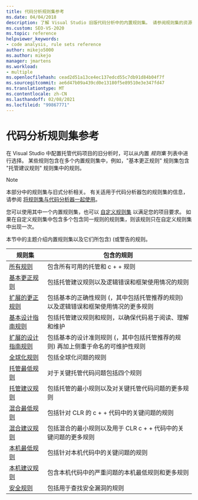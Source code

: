 ```yaml
---
title: 代码分析规则集参考
ms.date: 04/04/2018
description: 了解 Visual Studio 旧版代码分析中的内置规则集。 请参阅规则集的资源。 了解如何在自定义规则集中使用这些集。
ms.custom: SEO-VS-2020
ms.topic: reference
helpviewer_keywords:
- code analysis, rule sets reference
author: mikejo5000
ms.author: mikejo
manager: jmartens
ms.workload:
- multiple
ms.openlocfilehash: cead2d51a13ce4ec137edcd55c7db91d84b04f7f
ms.sourcegitcommit: ae6d47b09a439cd0e13180f5e89510e3e347fd47
ms.translationtype: MT
ms.contentlocale: zh-CN
ms.lasthandoff: 02/08/2021
ms.locfileid: "99867771"
---
```

# <a name="code-analysis-rule-set-reference"></a>代码分析规则集参考

在 Visual Studio 中配置托管代码项目的旧分析时，可以从内置 *规则集* 列表中进行选择。 某些规则包含在多个内置规则集中，例如，"基本更正规则" 规则集包含 "托管建议规则" 规则集中的规则。

> [!NOTE]
> 本部分中的规则集与旧式分析相关。 有关适用于代码分析器包的规则集的信息，请参阅 [将规则集与代码分析器一起使用](/dotnet/fundamentals/code-analysis/code-quality-rule-options)。

您可以使用其中一个内置规则集，也可以 [自定义规则集](../code-quality/how-to-create-a-custom-rule-set.md) 以满足您的项目要求。 如果在自定义规则集中包含多个包含同一规则的规则集，则该规则只在自定义规则集中出现一次。

本节中的主题介绍内置规则集以及它们所包含)  (或警告的规则。

| 规则集 | 包含的规则 |
| - | - |
| [所有规则](all-rules-rule-set.md) | 包含所有可用的托管和 c + + 规则 |
| [基本更正规则](basic-correctness-rules-rule-set-for-managed-code.md) | 包括托管建议规则以及逻辑错误和框架使用情况的规则 |
| [扩展的更正规则](extended-correctness-rules-rule-set-for-managed-code.md) | 包括基本的正确性规则 (，其中包括托管推荐的规则) 以及逻辑错误和框架使用情况的更多规则 |
| [基本设计指南规则](basic-design-guideline-rules-rule-set-for-managed-code.md) | 包括托管建议规则和规则，以确保代码易于阅读、理解和维护 |
| [扩展的设计指南规则](extended-design-guidelines-rules-rule-set-for-managed-code.md) | 包括基本的设计准则规则 (，其中包括托管推荐的规则) 再加上侧重于命名的可维护性规则 |
| [全球化规则](globalization-rules-rule-set-for-managed-code.md) | 包括全球化问题的规则 |
| [托管最低规则](managed-minimum-rules-rule-set-for-managed-code.md) | 对于关键托管代码问题包括四个规则 |
| [托管建议规则](managed-recommended-rules-rule-set-for-managed-code.md) | 包括托管的最小规则以及对关键托管代码问题的更多规则 |
| [混合最低规则](mixed-minimum-rules-rule-set.md) | 包括针对 CLR 的 c + + 代码中的关键问题的规则 |
| [混合建议规则](mixed-recommended-rules-rule-set.md) | 包括混合的最小规则以及用于 CLR c + + 代码中的关键问题的更多规则 |
| [本机最低规则](native-minimum-rules-rule-set.md) | 包括针对本机代码中的关键问题的规则 |
| [本机建议规则](native-recommended-rules-rule-set.md) | 包含本机代码中的严重问题的本机最低规则和更多规则 |
| [安全规则](security-rules-rule-set-for-managed-code.md) | 包括用于查找安全漏洞的规则 |